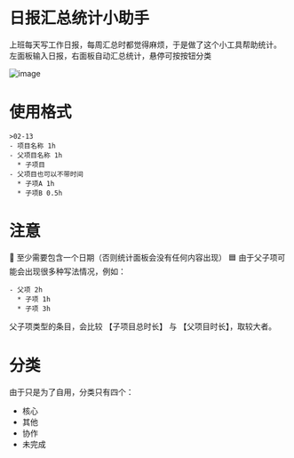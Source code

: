 # 日报汇总统计小助手
上班每天写工作日报，每周汇总时都觉得麻烦，于是做了这个小工具帮助统计。
左面板输入日报，右面板自动汇总统计，悬停可按按钮分类

![image](https://github.com/user-attachments/assets/17a818e9-ed0a-4f80-9186-272241860de7)

# 使用格式
```
>02-13
- 项目名称 1h
- 父项目名称 1h
  * 子项目
- 父项目也可以不带时间
  * 子项A 1h
  * 子项B 0.5h
 ```

# 注意
🔴 至少需要包含一个日期（否则统计面板会没有任何内容出现）
🟦 由于父子项可能会出现很多种写法情况，例如：
```
- 父项 2h
  * 子项 1h
  * 子项 3h
```
父子项类型的条目，会比较 【子项目总时长】 与 【父项目时长】，取较大者。

# 分类
由于只是为了自用，分类只有四个：
- 核心
- 其他
- 协作
- 未完成

